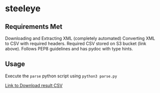# steeleye

## Requirements Met

 Downloading and Extracting XML (completely automated)
 Converting XML to CSV with required headers.
 Required CSV stored on S3 bucket (link above).
 Follows PEP8 guidelines and has pydoc with type hints.

## Usage

 Execute the `parse` python script using `python3 parse.py`

[Link to Download result CSV]([https://steeleye-assessment.s3.ap-south-1.amazonaws.com/result.csv])
